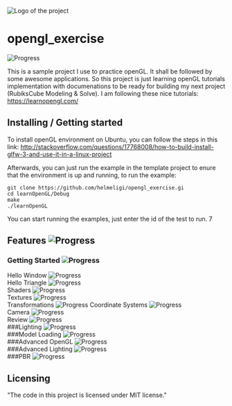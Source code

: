 ![Logo of the project](http://edge.alluremedia.com.au/m/l/2016/03/rubik.jpg)

# opengl_exercise
![Progress](http://progressed.io/bar/5) 

This is a sample project I use to practice openGL. It shall be followed by some awesome applications. So this project is just learning openGL tutorials implementation with documenations to be ready for building my next project (RubiksCube Modeling & Solve). I am following these nice tutorials:
https://learnopengl.com/

## Installing / Getting started

To install openGL environment on Ubuntu, you can follow the steps in this link:
http://stackoverflow.com/questions/17768008/how-to-build-install-glfw-3-and-use-it-in-a-linux-project

Afterwards, you can just run the example in the template project to enure that the environment is up and running, to run the example:
                                                                                                                       

```shell
git clone https://github.com/helmeligi/opengl_exercise.gi
cd learnOpenGL/Debug                       
make
./learnOpenGL   
```

You can start running the examples, just enter the id of the test to run.
7
## Features ![Progress](http://progressed.io/bar/7) <br />
### Getting Started ![Progress](http://progressed.io/bar/38)  <br />
Hello Window ![Progress](http://progressed.io/bar/100) <br /> 
Hello Triangle ![Progress](http://progressed.io/bar/100) <br />
Shaders ![Progress](http://progressed.io/bar/100) <br />
Textures ![Progress](http://progressed.io/bar/0) <br />
Transformations ![Progress](http://progressed.io/bar/0) 
Coordinate Systems ![Progress](http://progressed.io/bar/0) <br />
Camera ![Progress](http://progressed.io/bar/0) <br />
Review ![Progress](http://progressed.io/bar/0) <br />
###Lighting ![Progress](http://progressed.io/bar/0) <br />
###Model Loading ![Progress](http://progressed.io/bar/0) <br />
###Advanced OpenGL ![Progress](http://progressed.io/bar/0) <br />
###Advanced Lighting ![Progress](http://progressed.io/bar/0) <br />
###PBR ![Progress](http://progressed.io/bar/0) <br />


## Licensing
"The code in this project is licensed under MIT license."
